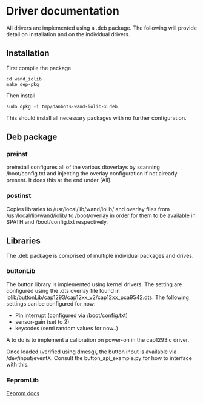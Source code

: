 # Driver documentation

All drivers are implemented using a .deb package. The following will provide detail on installation and on the individual drivers.

## Installation
First compile the package
   
    cd wand_iolib
    make dep-pkg

Then install

    sudo dpkg -i tmp/danbots-wand-iolib-x.deb

This should install all necessary packages with no further configuration.

## Deb package
### preinst
preinstall configures all of the various dtoverlays by scanning /boot/config.txt and injecting the overlay configuration if not already present. It does this at the end under [All].

### postinst
Copies libraries to /usr/local/lib/wand/iolib/ and overlay files from /usr/local/lib/wand/iolib/ to /boot/overlay in order for them to be available in $PATH and /boot/config.txt respectively.

## Libraries
The .deb package is comprised of multiple individual packages and drives.

###	buttonLib
The button library is implemented using kernel drivers. The setting are configured using the .dts overlay file found in iolib/buttonLib/cap1293/cap12xx_v2/cap12xx_pca9542.dts. The following settings can be configured for now:

 - Pin interrupt (configured via /boot/config.txt)
 - sensor-gain (set to 2)
 - keycodes (semi random values for now..)

A to do is to implement a calibration on power-on in the cap1293.c driver.

Once loaded (verified using dmesg), the button input is available via /dev/input/eventX. Consult the button_api_example.py for how to interface with this.

### EepromLib
[Eeprom docs](./iolib/eepromLib/README.md)




